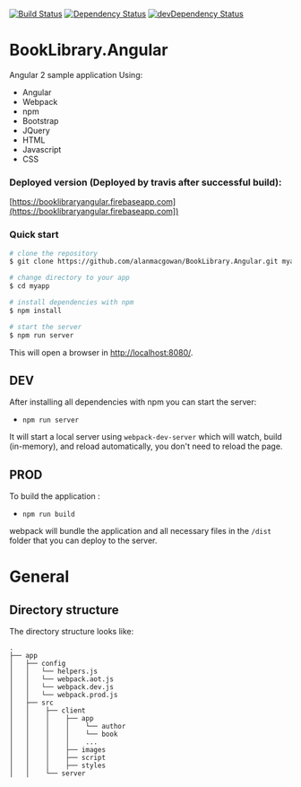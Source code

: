 [![Build Status](https://travis-ci.org/alanmacgowan/BookLibrary.Angular.svg?branch=master)](https://travis-ci.org/alanmacgowan/BookLibrary.Angular)
[![Dependency Status](https://david-dm.org/alanmacgowan/BookLibrary.Angular.svg)](https://david-dm.org/alanmacgowan/BookLibrary.Angular)
[![devDependency Status](https://david-dm.org/alanmacgowan/BookLibrary.Angular/dev-status.svg)](https://david-dm.org/alanmacgowan/BookLibrary.Angular#info=devDependencies)

# BookLibrary.Angular
Angular 2 sample application
Using:<br/>
* Angular
* Webpack
* npm
* Bootstrap
* JQuery
* HTML
* Javascript
* CSS

### Deployed version (Deployed by travis after successful build):

[https://booklibraryangular.firebaseapp.com](https://booklibraryangular.firebaseapp.com])

### Quick start

```bash
# clone the repository
$ git clone https://github.com/alanmacgowan/BookLibrary.Angular.git myapp

# change directory to your app
$ cd myapp

# install dependencies with npm
$ npm install

# start the server
$ npm run server
```
This will open a browser in [http://localhost:8080/](http://localhost:8080/]).

## DEV

After installing all dependencies with npm you can start the server:

* `npm run server`

It will start a local server using `webpack-dev-server` which will watch, build (in-memory), and reload automatically, you don't need to reload the page.

## PROD

To build the application :

* `npm run build`

webpack will bundle the application and all necessary files in the  `/dist` folder that you can deploy to the server.

# General

## Directory structure

The directory structure looks like:

```
.
├── app
│   ├── config
│   │   └── helpers.js
│   │   └── webpack.aot.js
│   │   └── webpack.dev.js
│   │   └── webpack.prod.js
│   ├── src
│   │    ├── client
│   │    │    ├── app
│   │    │    │    └── author
│   │    │    │    └── book
│   │    │    │    ...
│   │    │    ├── images
│   │    │    ├── script
│   │    │    ├── styles
│   │    └── server


